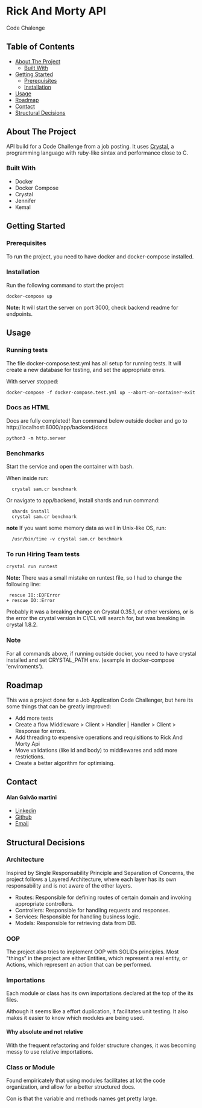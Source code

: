 # Rick And Morty API

Code Chalenge

## Table of Contents
- [About The Project](#about-the-project)
    - [Built With](#built-with)
- [Getting Started](#getting-started)
    - [Prerequisites](#prerequisites)
    - [Installation](#installation)
- [Usage](#usage)
- [Roadmap](#roadmap)
- [Contact](#contact)
- [Structural Decisions](#structural-decisions)


## About The Project

API build for a Code Challenge from a job posting. It uses
[Crystal](https://crystal-lang.org/), a programming language with ruby-like sintax
and performance close to C.


### Built With
- Docker
- Docker Compose
- Crystal
- Jennifer
- Kemal

## Getting Started

### Prerequisites

To run the project, you need to have docker and docker-compose installed.

### Installation

Run the following command to start the project:

```
docker-compose up
```

**Note:** It will start the server on port 3000, check backend readme for endpoints.

## Usage

### Running tests

The file docker-compose.test.yml has all
setup for  running tests. It will create a new database for testing, and set the appropriate envs.

With server stopped:

```
docker-compose -f docker-compose.test.yml up --abort-on-container-exit
```

### Docs as HTML

Docs are fully completed! Run command below outside docker and go to http://localhost:8000/app/backend/docs

```
python3 -m http.server
```

### Benchmarks

Start the service and open the container with bash.

When inside run:

```
  crystal sam.cr benchmark
```

Or navigate to app/backend, install shards and run command:

```
  shards install
  crystal sam.cr benchmark
```

**note** If you want some memory data as well in Unix-like OS, run:

```
  /usr/bin/time -v crystal sam.cr benchmark
```

### To run Hiring Team tests

```
crystal run runtest
```

**Note:** There was a small mistake on runtest file, so I had to change the following line:

```
 rescue IO::EOFError
+ rescue IO::Error
```

Probably it was a breaking change on Crystal 0.35.1, or other versions, or is the error the crystal version in CI/CL will search for, but was breaking in crystal 1.8.2.


### Note

For all commands above, if running outside docker, you need to have crystal installed and set CRYSTAL_PATH env. (example in docker-compose 'enviroments').

## Roadmap

This was a project done for a Job Application Code Challenger, but here its some things that can be
greatly improved:

- Add more tests
- Create a flow Middleware > Client > Handler | Handler > Client > Response for  errors.
- Add threading to expensive operations and requisitions to Rick And Morty Api
- Move validations (like id and body) to middlewares and add more restrictions.
- Create a better algorithm for optimising.

## Contact

#### Alan Galvão martini
- [Linkedin](https://www.linkedin.com/in/alangmartini/)
- [Github](https://github.com/alangmartini/)
- [Email](gmartinialan@gmail.com)

## Structural Decisions

### Architecture

Inspired by Single Responsability Principle and Separation of Concerns, the project follows a Layered Architecture, where each layer has its own responsability and is not aware of the other layers.


- Routes: Responsible for defining routes of certain domain and invoking
    appropriate controllers.
- Controllers: Responsible for handling requests and responses.
- Services: Responsible for handling business logic.
- Models: Responsible for retrieving data from DB.

### OOP

The project also tries to implement OOP with SOLIDs principles. Most "things" in the project are either Entities, which represent a real entity, or Actions, which represent an action that can be performed.

### Importations

Each module or class has its own importations declared at the top of the its files.

Although it seems like a effort duplication, it facilitates unit testing. It also makes it easier to know which modules are being used.

#### Why absolute and not relative

With the frequent refactoring and folder structure changes, it was becoming messy to use relative importations.

### Class or Module

Found empiricately that using modules facilitates at lot the code organization, and allow for a better structured docs.

Con is that the variable and methods names get pretty large.